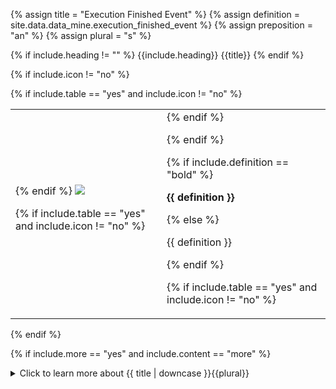 <!--------------------------------------------- TITLE AND DEFINITION starts -->

{% assign title = "Execution Finished Event" %}
{% assign definition = site.data.data_mine.execution_finished_event %}
{% assign preposition = "an" %}
{% assign plural = "s" %}

<!--------------------------------------------- TITLE AND DEFINITION ends -->

{% if include.heading != "" %}
{{include.heading}} {{title}}
{% endif %}

{% if include.icon != "no" %} 

{% if include.table == "yes" and include.icon != "no" %}
<table class="definitionTable"><tr><td>
{% endif %}

<img src='images/icons/{{include.icon}}{{ title | downcase | replace: " ", "-" }}.png' />

{% if include.table == "yes" and include.icon != "no" %}
</td><td>
{% endif %}

{% endif %}

{% if include.definition == "bold" %}

<strong>{{ definition }}</strong>

{% else %}

{{ definition }}

{% endif %}

{% if include.table == "yes" and include.icon != "no" %}
</td></tr></table>
{% endif %}

{% if include.more == "yes" and include.content == "more" %}
<details class="detailsCollapsible"><summary class="nobr">Click to learn more about {{ title | downcase }}{{plural}}
</summary>
{% endif %}

{% if include.content != "no" %}

<!--------------------------------------------- CONTENT starts -->

The execution finished event is responsible for triggering the execution of every process that depends on the data a bot produces. If bot Alice depends on bot Bob, Alice listens to the execution finished event of Bob so that it may start a new execution cycle as soon as Bob finishes its cycle. Alice listens to Bob's execution finished event by establishing a reference from its execution started event.

[![Indicators-Process-Execution-Started-Finished-Events-01](https://user-images.githubusercontent.com/13994516/68993254-39605880-0876-11ea-9ee7-9f49976bd2dc.gif)](https://user-images.githubusercontent.com/13994516/68993254-39605880-0876-11ea-9ee7-9f49976bd2dc.gif)

The image above shows a reference established from the execution started event of a process to the execution finished event of another process.

<!--------------------------------------------- CONTENT ends -->

{% endif %}

{% if include.more == "yes" and include.content != "more" %}
<details class="detailsCollapsible"><summary class="nobr">Click to learn more about {{ title | downcase }}{{plural}}
</summary>
{% endif %}

{% if include.adding != "" %}

{{include.adding}} Adding {{preposition}} {{title}} Node

<!--------------------------------------------- ADDING starts -->

To add an execution finished event, select *Add Missing Items* on the process definition node menu. Items that may be missing are created along with the basic structure of nodes required to define them.

<!--------------------------------------------- ADDING ends -->

{% endif %}

{% if include.configuring != "" %}

{{include.configuring}} Configuring the {{title}}

<!--------------------------------------------- CONFIGURING starts -->

XXXXXXXXXXXXXXXXXXXXXXXXXXXXXXXXXXXXXXXXXXXXXXXXXXXXXX

<!--------------------------------------------- CONFIGURING ends -->

{% endif %}

{% if include.starting != "" %}

{{include.starting}} Starting {{preposition}} {{title}}

<!--------------------------------------------- STARTING starts -->

XXXXXXXXXXXXXXXXXXXXXXXXXXXXXXXXXXXXXXXXXXXXXXXXXXXXXX

<!--------------------------------------------- STARTING ends -->

{% endif %}

{% if include.more == "yes" %}
</details>
{% endif %}